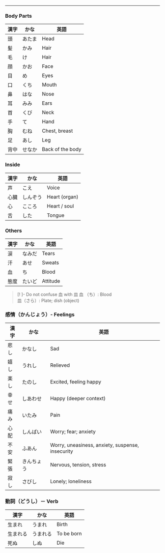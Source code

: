 
---
### Body Parts
| 漢字 | かな | 英語 |
| ---- | ---- | ---- |
| 頭 | あたま | Head |
| 髪 | かみ | Hair |
| 毛 | け | Hair |
| 顔 | かお | Face |
| 目 | め | Eyes |
| 口 | くち | Mouth |
| 鼻 | はな | Nose |
| 耳 | みみ | Ears |
| 首 | くび | Neck |
| 手 | て | Hand |
| 胸 | むね | Chest, breast |
| 足 | あし | Leg |
| 背中 | せなか | Back of the body |

### Inside
| 漢字 | かな | 英語 |
| ---- | ---- | ---- |
| 声 | こえ | Voice |
| 心臓 | しんぞう | Heart (organ) |
| 心 | こころ | Heart / soul |
| 舌 | した | Tongue |

### Others
| 漢字 | かな | 英語 |
| ---- | ---- | ---- |
| 涙 | なみだ | Tears |
| 汗 | あせ | Sweats |
| 血 | ち | Blood |
| 態度 | たいど | Attitude |

>[! ]- Do not confuse 血 with 皿 
>血 （ち）: Blood \
>皿（さら）: Plate; dish (object)

### 感情（かんじょう）- Feelings
| 漢字 | かな | 英語 |
| ---- | ---- | ---- |
| 悲し | かなし | Sad |
| 嬉し | うれし | Relieved |
| 楽し | たのし | Excited, feeling happy |
| 幸せ | しあわせ | Happy (deeper context) |
| 痛み | いたみ | Pain |
| 心配 | しんぱい | Worry; fear; anxiety |
| 不安 | ふあん | Worry, uneasiness, anxiety, suspense, insecurity |
| 緊張 | きんちょう | Nervous, tension, stress |
| 寂し | さびし | Lonely; loneliness |

### 動詞（どうし）－ Verb
| 漢字 | かな | 英語 |
| ---- | ---- | ---- |
| 生まれ | うまれ | Birth |
| 生まれる | うまれる | To be born |
| 死ぬ | しぬ | Die |

